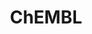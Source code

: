---
bigquery: https://console.cloud.google.com/bigquery?p=patents-public-data&d=ebi_chembl&page=dataset
citation: '"The ChEMBL database in 2017." Anna Gaulton, Anne Hersey, Michał Nowotka,
  A Patrícia Bento, Jon Chambers, David Mendez, Prudence Mutowo, Francis Atkinson,
  Louisa J Bellis, Elena Cibrián-Uhalte, Mark Davies, Nathan Dedman, Anneli Karlsson,
  María Paula Magariños, John P Overington, George Papadatos, Ines Smit, Andrew R
  Leach Nucleic acids Research (2017) 45 (Database Issue), D945-D954'
contributors: European Bioinformatics Institute
cost: None
description: ChEMBL Data is a manually curated database of small molecules used in
  drug discovery, including information about existing patented drugs.
documentation: 'schema: https://www.ebi.ac.uk/chembl/db_schema


  '
last_edit: Mon, 04 Apr 2022 19:07:30 GMT
location: https://console.cloud.google.com/marketplace/product/google_patents_public_datasets/chembl
maintained_by: EMBL-EBI, an outstation of European Molecular Biology Laboratory
related_publications: '

  ChEMBL: towards direct deposition of bioassay data.


  Mendez D, Gaulton A, Bento AP, Chambers J, De Veij M, Félix E, Magariños MP, Mosquera
  JF, Mutowo P, Nowotka M, Gordillo-Marañón M, Hunter F, Junco L, Mugumbate G, Rodriguez-Lopez
  M, Atkinson F, Bosc N, Radoux CJ, Segura-Cabrera A, Hersey A, Leach AR.


  — Nucleic Acids Res. 2019; 47(D1):D930-D940. doi: 10.1093/nar/gky1075

  '
schema_fields: '[''source'', ''active_ingredient'', ''published_value'', ''cx_logp'',
  ''dosed_ingredient'', ''path'', ''heavy_atoms'', ''units'', ''action_type'', ''chembl_id'',
  ''enzyme_tid'', ''warning_class'', ''mechanism_of_action'', ''src_assay_id'', ''parent_go_id'',
  ''delist_flag'', ''activity_id'', ''set_name'', ''polymer_flag'', ''relationship_type'',
  ''ridx'', ''component_synonym'', ''syn_type'', ''domain_name'', ''level1_description'',
  ''trade_name'', ''usan_substem'', ''source_domain_id'', ''withdrawn_flag'', ''level5'',
  ''hbd_lipinski'', ''target_mapping'', ''chebi_par_id'', ''parameter_type'', ''num_lipinski_ro5_violations'',
  ''previous_company'', ''level2'', ''toid'', ''l6'', ''mw_freebase'', ''strength'',
  ''mec_id'', ''disease_efficacy'', ''inorganic_flag'', ''mol_hrac_id'', ''withdrawn_country'',
  ''standard_upper_value'', ''assay_test_type'', ''alert_set_id'', ''priority'', ''comp_go_id'',
  ''first_approval'', ''published_type'', ''definition'', ''drug_substance_flag'',
  ''log_id'', ''patent_use_code'', ''assay_source'', ''bao_format'', ''level1'', ''activity_comment'',
  ''target_desc'', ''dosage_form'', ''selectivity_comment'', ''downgraded'', ''prodrug'',
  ''curated_by'', ''record_id'', ''frac_code'', ''class_level'', ''tid'', ''journal'',
  ''usan_stem'', ''major_class'', ''hrac_class_id'', ''lle'', ''uo_units'', ''met_conversion'',
  ''canonical_smiles'', ''innovator_company'', ''confidence'', ''src_compound_id'',
  ''max_phase_for_ind'', ''withdrawn_year'', ''drug_record_id'', ''bei'', ''mc_tax_id'',
  ''ingredient'', ''metref_id'', ''domain_type'', ''molsyn_id'', ''parenteral'', ''compound_key'',
  ''protein_class_id'', ''irac_code'', ''aspect'', ''level3'', ''domain_id'', ''doi'',
  ''warning_id'', ''mol_frac_id'', ''assay_organism'', ''job_id'', ''rgid'', ''product_id'',
  ''creation_date'', ''binding_site_comment'', ''text_value'', ''assay_type'', ''publication_number'',
  ''sei'', ''name'', ''route'', ''mc_target_name'', ''acd_logd'', ''version'', ''res_stem_id'',
  ''issue'', ''relation'', ''published_relation'', ''ddd_comment'', ''cell_source_tax_id'',
  ''prod_pat_id'', ''alert_id'', ''comments'', ''assay_category'', ''oc_id'', ''short_name'',
  ''molecular_mechanism'', ''synonyms'', ''as_id'', ''biocomp_id'', ''ddd_admr'',
  ''molfile'', ''submission_date'', ''label'', ''applicant_full_name'', ''num_ro5_violations'',
  ''cell_id'', ''protclasssyn_id'', ''cell_source_tissue'', ''patent_no'', ''cpd_str_alert_id'',
  ''met_comment'', ''homologue'', ''comp_class_id'', ''acd_logp'', ''company'', ''end_position'',
  ''accession'', ''src_short_name'', ''ddd_value'', ''uberon_id'', ''orig_description'',
  ''therapeutic_flag'', ''updated_by'', ''cl_lincs_id'', ''mc_target_accession'',
  ''clo_id'', ''normal_range_max'', ''efo_term'', ''assay_strain'', ''src_id'', ''full_mwt'',
  ''ref_type'', ''prediction_method'', ''num_alerts'', ''max_phase'', ''alogp'', ''oral'',
  ''assay_tax_id'', ''research_stem'', ''volume'', ''mesh_heading'', ''variant_id'',
  ''start_position'', ''component_type'', ''standard_units'', ''who_name'', ''mesh_id'',
  ''bao_endpoint'', ''abstract'', ''drugind_id'', ''structure_type'', ''active_molregno'',
  ''standard_value'', ''hba_lipinski'', ''qed_weighted'', ''compound_name'', ''ddd_units'',
  ''indication_class'', ''qudt_units'', ''acd_most_apka'', ''sequence'', ''entity_type'',
  ''mecref_id'', ''doc_id'', ''enzyme_name'', ''metabolite_record_id'', ''normal_range_min'',
  ''related_tid'', ''warning_type'', ''predbind_id'', ''smarts'', ''hbd'', ''assay_cell_type'',
  ''cell_ontology_id'', ''level4'', ''co_stem_id'', ''authors'', ''standard_flag'',
  ''parent_molregno'', ''availability_type'', ''cidx'', ''country'', ''activity_count'',
  ''idx'', ''year'', ''efo_id'', ''assay_subcellular_fraction'', ''site_residues'',
  ''nda_type'', ''molecular_species'', ''met_id'', ''last_active'', ''subgroup'',
  ''who_extra'', ''value'', ''ro3_pass'', ''organism'', ''warning_year'', ''assay_tissue'',
  ''src_description'', ''warnref_id'', ''smid'', ''potential_duplicate'', ''confidence_score'',
  ''doc_type'', ''pref_name'', ''compd_id'', ''published_units'', ''rtb'', ''ap_id'',
  ''tid_fixed'', ''irac_class_id'', ''ass_cls_map_id'', ''cx_most_bpka'', ''tbl'',
  ''le'', ''data_validity_comment'', ''first_in_class'', ''isoform'', ''description'',
  ''psa'', ''hrac_code'', ''cell_name'', ''db_version'', ''mc_target_type'', ''domain_description'',
  ''entity_id'', ''bto_id'', ''standard_text_value'', ''pubmed_id'', ''usan_stem_definition'',
  ''frac_class_id'', ''assay_id'', ''assay_param_id'', ''patent_expire_date'', ''l7'',
  ''title'', ''stem_class'', ''direct_interaction'', ''mutation'', ''std_act_id'',
  ''status'', ''ddd_id'', ''withdrawn_reason'', ''annotation'', ''cx_logd'', ''acd_most_bpka'',
  ''parent_id'', ''targrel_id'', ''sitecomp_id'', ''tax_id'', ''l3'', ''cx_most_apka'',
  ''stat'', ''mechanism_comment'', ''parent_type'', ''warning_description'', ''l4'',
  ''atc_code'', ''l5'', ''helm_notation'', ''component_id'', ''standard_inchi'', ''protein_class_desc'',
  ''withdrawn_class'', ''molregno'', ''sequence_md5sum'', ''standard_inchi_key'',
  ''level3_description'', ''hba'', ''formulation_id'', ''standard_relation'', ''drug_product_flag'',
  ''mol_irac_id'', ''ad_type'', ''mol_atc_id'', ''db_source'', ''assay_desc'', ''tissue_id'',
  ''usan_stem_id'', ''pchembl_value'', ''mw_monoisotopic'', ''natural_product'', ''chirality'',
  ''curation_comment'', ''stem'', ''updated_on'', ''l1'', ''pathway_id'', ''standard_type'',
  ''warning_country'', ''target_type'', ''site_id'', ''class_type'', ''compsyn_id'',
  ''pathway_key'', ''first_page'', ''cell_source_organism'', ''approval_date'', ''relationship_desc'',
  ''caloha_id'', ''level2_description'', ''aromatic_rings'', ''last_page'', ''aidx'',
  ''bao_id'', ''black_box_warning'', ''result_flag'', ''targcomp_id'', ''type'', ''actsm_id'',
  ''full_molformula'', ''assay_class_id'', ''parameter_value'', ''indref_id'', ''molecule_type'',
  ''go_id'', ''cellosaurus_id'', ''level4_description'', ''cell_description'', ''relationship'',
  ''site_name'', ''l2'', ''substrate_record_id'', ''ref_url'', ''ref_id'', ''topical'',
  ''usan_year'', ''patent_id'', ''protein_class_synonym'', ''species_group_flag'',
  ''l8'', ''alert_name'', ''upper_value'', ''mc_organism'']'
shortname: chembl
tags:
- biotechnology
- health
- chemical
- bioinformatics
- medical
terms_of_use: CC BY-SA 3.0
title: ChEMBL
uuid: e232a192-965c-4ec9-904c-155b6dfe56c5
---